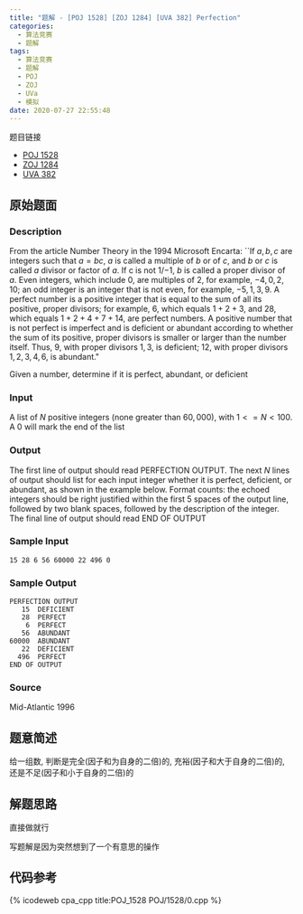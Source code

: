 ```yaml
---
title: "题解 - [POJ 1528] [ZOJ 1284] [UVA 382] Perfection"
categories:
  - 算法竞赛
  - 题解
tags:
  - 算法竞赛
  - 题解
  - POJ
  - ZOJ
  - UVa
  - 模拟
date: 2020-07-27 22:55:48
---
```


题目链接

- [POJ 1528](https://vjudge.net/problem/POJ-1528/origin)
- [ZOJ 1284](https://vjudge.net/problem/ZOJ-1284/origin)
- [UVA 382](https://vjudge.net/problem/UVA-382/origin)

<!-- more -->

## 原始题面

### Description

From the article Number Theory in the 1994 Microsoft Encarta: ``If $a, b, c$ are integers such that $a = bc$, $a$ is called a multiple of $b$ or of $c$, and $b$ or $c$ is called $a$ divisor or factor of $a$. If c is not $1$/$-1$, $b$ is called a proper divisor of $a$. Even integers, which include $0$, are multiples of $2$, for example, $-4, 0, 2, 10$; an odd integer is an integer that is not even, for example, $-5, 1, 3, 9$. A perfect number is a positive integer that is equal to the sum of all its positive, proper divisors; for example, $6$, which equals $1 + 2 + 3$, and $28$, which equals $1 + 2 + 4 + 7 + 14$, are perfect numbers. A positive number that is not perfect is imperfect and is deficient or abundant according to whether the sum of its positive, proper divisors is smaller or larger than the number itself. Thus, $9$, with proper divisors $1, 3$, is deficient; $12$, with proper divisors $1, 2, 3, 4, 6$, is abundant."

Given a number, determine if it is perfect, abundant, or deficient

### Input

A list of $N$ positive integers (none greater than $60,000$), with $1 <= N < 100$. A $0$ will mark the end of the list

### Output

The first line of output should read PERFECTION OUTPUT. The next $N$ lines of output should list for each input integer whether it is perfect, deficient, or abundant, as shown in the example below. Format counts: the echoed integers should be right justified within the first $5$ spaces of the output line, followed by two blank spaces, followed by the description of the integer. The final line of output should read END OF OUTPUT

### Sample Input

```input1
15 28 6 56 60000 22 496 0
```

### Sample Output

```output1
PERFECTION OUTPUT
   15  DEFICIENT
   28  PERFECT
    6  PERFECT
   56  ABUNDANT
60000  ABUNDANT
   22  DEFICIENT
  496  PERFECT
END OF OUTPUT
```

### Source

Mid-Atlantic 1996

## 题意简述

给一组数, 判断是完全(因子和为自身的二倍)的, 充裕(因子和大于自身的二倍)的, 还是不足(因子和小于自身的二倍)的

## 解题思路

直接做就行

写题解是因为突然想到了一个有意思的操作

## 代码参考

{% icodeweb cpa_cpp title:POJ_1528 POJ/1528/0.cpp %}

